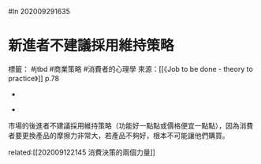 #ln 202009291635
# 新進者不建議採用維持策略
標籤： #jtbd #商業策略 #消費者的心理學 
來源：[[《Job to be done - theory to practice》]] p.78

-

>

-

市場的後進者不建議採用維持策略（功能好一點點或價格便宜一點點），因為消費者要更換產品的摩擦力非常大，若產品不夠好，根本不可能讓他們購買。

related:[[202009122145 消費決策的兩個力量]]